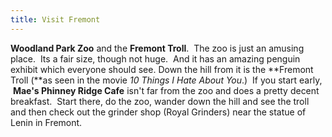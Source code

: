 ```yaml
---
title: Visit Fremont
---
```

**Woodland Park Zoo** and the **Fremont Troll**.  The zoo is just an amusing place.  Its a fair size, though not huge.  And it has an amazing penguin exhibit which everyone should see. Down the hill from it is the **Fremont Troll (**as seen in the movie _10 Things I Hate About You_.)  If you start early,  **Mae's Phinney Ridge Cafe** isn't far from the zoo and does a pretty decent breakfast.  Start there, do the zoo, wander down the hill and see the troll and then check out the grinder shop (Royal Grinders) near the statue of Lenin in Fremont.